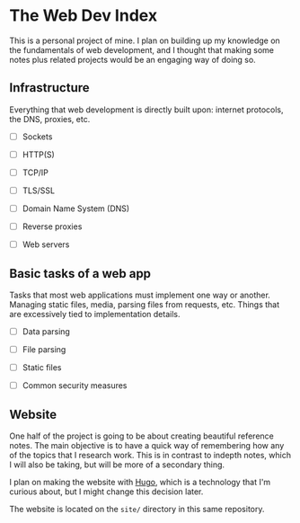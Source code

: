 # The Web Dev Index

This is a personal project of mine. I plan on building up my knowledge on the fundamentals
of web development, and I thought that making some notes plus related projects would be an
engaging way of doing so.


## Infrastructure

Everything that web development is directly built upon: internet protocols, the DNS, proxies, etc.

- [ ] Sockets
- [ ] HTTP(S)
- [ ] TCP/IP
- [ ] TLS/SSL
- [ ] Domain Name System (DNS)
- [ ] Reverse proxies
- [ ] Web servers


## Basic tasks of a web app

Tasks that most web applications must implement one way or another. Managing
static files, media, parsing files from requests, etc. Things that are excessively
tied to implementation details.

- [ ] Data parsing
- [ ] File parsing
- [ ] Static files
- [ ] Common security measures


## Website

One half of the project is going to be about creating beautiful reference notes. The main
objective is to have a quick way of remembering how any of the topics that I research work.
This is in contrast to indepth notes, which I will also be taking, but will be more of a
secondary thing.

I plan on making the website with [Hugo](https://gohugo.io/), which is a technology
that I'm curious about, but I might change this decision later.

The website is located on the `site/` directory in this same repository.
